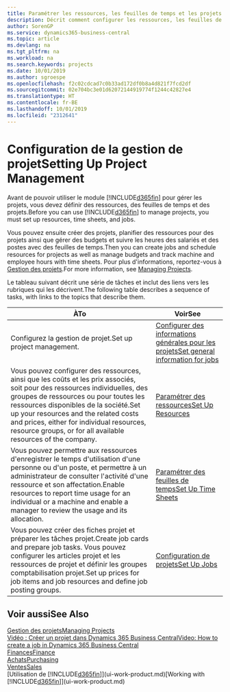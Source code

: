 ```yaml
---
title: Paramétrer les ressources, les feuilles de temps et les projets| Microsoft Docs
description: Décrit comment configurer les ressources, les feuilles de temps et les projets pour la gestion des projets.
author: SorenGP
ms.service: dynamics365-business-central
ms.topic: article
ms.devlang: na
ms.tgt_pltfrm: na
ms.workload: na
ms.search.keywords: projects
ms.date: 10/01/2019
ms.author: sgroespe
ms.openlocfilehash: f2c02cdcad7c0b33ad172df0b8a4d821f7fcd2df
ms.sourcegitcommit: 02e704bc3e01d62072144919774f1244c42827e4
ms.translationtype: HT
ms.contentlocale: fr-BE
ms.lasthandoff: 10/01/2019
ms.locfileid: "2312641"
---
```

# <a name="setting-up-project-management"></a><span data-ttu-id="a21aa-103">Configuration de la gestion de projet</span><span class="sxs-lookup"><span data-stu-id="a21aa-103">Setting Up Project Management</span></span>
<span data-ttu-id="a21aa-104">Avant de pouvoir utiliser le module [!INCLUDE[d365fin](includes/d365fin_md.md)] pour gérer les projets, vous devez définir des ressources, des feuilles de temps et des projets.</span><span class="sxs-lookup"><span data-stu-id="a21aa-104">Before you can use [!INCLUDE[d365fin](includes/d365fin_md.md)] to manage projects, you must set up resources, time sheets, and jobs.</span></span>

<span data-ttu-id="a21aa-105">Vous pouvez ensuite créer des projets, planifier des ressources pour des projets ainsi que gérer des budgets et suivre les heures des salariés et des postes avec des feuilles de temps.</span><span class="sxs-lookup"><span data-stu-id="a21aa-105">Then you can create jobs and schedule resources for projects as well as manage budgets and track machine and employee hours with time sheets.</span></span> <span data-ttu-id="a21aa-106">Pour plus d'informations, reportez-vous à [Gestion des projets](projects-manage-projects.md).</span><span class="sxs-lookup"><span data-stu-id="a21aa-106">For more information, see [Managing Projects](projects-manage-projects.md).</span></span>  

<span data-ttu-id="a21aa-107">Le tableau suivant décrit une série de tâches et inclut des liens vers les rubriques qui les décrivent.</span><span class="sxs-lookup"><span data-stu-id="a21aa-107">The following table describes a sequence of tasks, with links to the topics that describe them.</span></span>

| <span data-ttu-id="a21aa-108">À</span><span class="sxs-lookup"><span data-stu-id="a21aa-108">To</span></span> | <span data-ttu-id="a21aa-109">Voir</span><span class="sxs-lookup"><span data-stu-id="a21aa-109">See</span></span> |
| --- | --- |
| <span data-ttu-id="a21aa-110">Configurez la gestion de projet.</span><span class="sxs-lookup"><span data-stu-id="a21aa-110">Set up project management.</span></span>|[<span data-ttu-id="a21aa-111">Configurer des informations générales pour les projets</span><span class="sxs-lookup"><span data-stu-id="a21aa-111">Set general information for jobs</span></span>](projects-how-setup-jobs.md#to-set-general-information-for-jobs)|
| <span data-ttu-id="a21aa-112">Vous pouvez configurer des ressources, ainsi que les coûts et les prix associés, soit pour des ressources individuelles, des groupes de ressources ou pour toutes les ressources disponibles de la société.</span><span class="sxs-lookup"><span data-stu-id="a21aa-112">Set up your resources and the related costs and prices, either for individual resources, resource groups, or for all available resources of the company.</span></span> |[<span data-ttu-id="a21aa-113">Paramétrer des ressources</span><span class="sxs-lookup"><span data-stu-id="a21aa-113">Set Up Resources</span></span>](projects-how-setup-resources.md) |
| <span data-ttu-id="a21aa-114">Vous pouvez permettre aux ressources d'enregistrer le temps d'utilisation d'une personne ou d'un poste, et permettre à un administrateur de consulter l'activité d'une ressource et son affectation.</span><span class="sxs-lookup"><span data-stu-id="a21aa-114">Enable resources to report time usage for an individual or a machine and enable a manager to review the usage and its allocation.</span></span> |[<span data-ttu-id="a21aa-115">Paramétrer des feuilles de temps</span><span class="sxs-lookup"><span data-stu-id="a21aa-115">Set Up Time Sheets</span></span>](projects-how-setup-time-sheets.md) |
| <span data-ttu-id="a21aa-116">Vous pouvez créer des fiches projet et préparer les tâches projet.</span><span class="sxs-lookup"><span data-stu-id="a21aa-116">Create job cards and prepare job tasks.</span></span> <span data-ttu-id="a21aa-117">Vous pouvez configurer les articles projet et les ressources de projet et définir les groupes comptabilisation projet.</span><span class="sxs-lookup"><span data-stu-id="a21aa-117">Set up prices for job items and job resources and define job posting groups.</span></span> |[<span data-ttu-id="a21aa-118">Configuration de projets</span><span class="sxs-lookup"><span data-stu-id="a21aa-118">Set Up Jobs</span></span>](projects-how-setup-jobs.md) |

## <a name="see-also"></a><span data-ttu-id="a21aa-119">Voir aussi</span><span class="sxs-lookup"><span data-stu-id="a21aa-119">See Also</span></span>

[<span data-ttu-id="a21aa-120">Gestion des projets</span><span class="sxs-lookup"><span data-stu-id="a21aa-120">Managing Projects</span></span>](projects-manage-projects.md)  
[<span data-ttu-id="a21aa-121">Vidéo : Créer un projet dans Dynamics 365 Business Central</span><span class="sxs-lookup"><span data-stu-id="a21aa-121">Video: How to create a job in Dynamics 365 Business Central</span></span>](https://www.youtube.com/watch?v=VqaPWr7BWmw)  
[<span data-ttu-id="a21aa-122">Finances</span><span class="sxs-lookup"><span data-stu-id="a21aa-122">Finance</span></span>](finance.md)  
[<span data-ttu-id="a21aa-123">Achats</span><span class="sxs-lookup"><span data-stu-id="a21aa-123">Purchasing</span></span>](purchasing-manage-purchasing.md)  
[<span data-ttu-id="a21aa-124">Ventes</span><span class="sxs-lookup"><span data-stu-id="a21aa-124">Sales</span></span>](sales-manage-sales.md)  
<span data-ttu-id="a21aa-125">[Utilisation de [!INCLUDE[d365fin](includes/d365fin_md.md)]](ui-work-product.md)</span><span class="sxs-lookup"><span data-stu-id="a21aa-125">[Working with [!INCLUDE[d365fin](includes/d365fin_md.md)]](ui-work-product.md)</span></span>  
